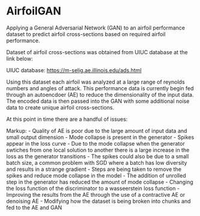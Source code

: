 # AirfoilGAN
Applying a General Adversarial Network (GAN) to an airfoil performance dataset to predict airfoil cross-sections based on required airfoil performance. 

Dataset of airfoil cross-sections was obtained from UIUC database at the link below:

UIUC database: https://m-selig.ae.illinois.edu/ads.html

Using this dataset each airfoil was analyzed at a large range of reynolds numbers and angles of attack. This performance data is currently begin fed through an autoencdoer (AE) to reduce the dimensionality of the input data. The encoded data is then passed into the GAN with some additional noise data to create unique airfoil cross-sections.

At this point in time there are a handful of issues:            
            
Markup:
            - Quality of AE is poor due to the large amount of input data and small output dimension
            - Mode collapse is present in the generator 
            - Spikes appear in the loss curve
                        - Due to the mode collapse when the generator swtiches from one local solution to another there is a large increase in the loss as the generator transitions
                        - The spikes could also be due to a small batch size, a common problem with SGD where a batch has low diversity and results in a strange gradient
            - Steps are being taken to remove the spikes and reduce mode collapse in the model
                        - The addition of unrolled step in the generator has reduced the amount of mode collapse
                        - Changing the loss function of the discriminator to a wasseerstein loss function
                        - Improving the results from the AE through the use of a contractive AE or denoising AE
                        - Modifying how the dataset is being broken into chunks and fed to the AE and GAN
